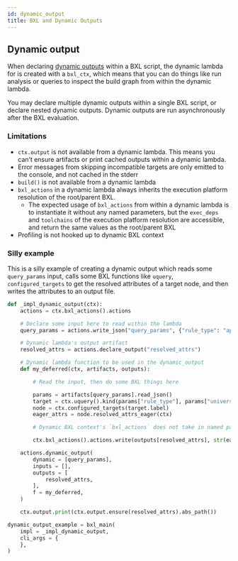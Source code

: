 ```yaml
---
id: dynamic_output
title: BXL and Dynamic Outputs
---
```


## Dynamic output

When declaring [dynamic outputs](../rule_authors/dynamic_dependencies.md) within a BXL script, the dynamic lambda for is created with a `bxl_ctx`, which means that you can do things like run analysis or queries to inspect the build graph from within the dynamic lambda.

You may declare multiple dynamic outputs within a single BXL script, or declare nested dynamic outputs. Dynamic outputs are run asynchronously after the BXL evaluation.

### Limitations
- `ctx.output` is not available from a dynamic lambda. This means you can’t ensure artifacts or print cached outputs within a dynamic lambda.
- Error messages from skipping incompatible targets are only emitted to the console, and not cached in the stderr
- `build()` is not available from a dynamic lambda
- `bxl_actions` in a dynamic lambda always inherits the execution platform resolution of the root/parent BXL.
  - The expected usage of `bxl_actions` from within a dynamic lambda is to instantiate it without any named parameters, but the `exec_deps` and `toolchains` of the execution platform resolution are accessible, and return the same values as the root/parent BXL
- Profiling is not hooked up to dynamic BXL context

### Silly example
This is a silly example of creating a dynamic output which reads some `query_params` input, calls some BXL functions like `uquery`, `configured_targets` to get the resolved attributes of a target node, and then writes the attributes to an output file.

```python
def _impl_dynamic_output(ctx):
    actions = ctx.bxl_actions().actions

    # Declare some input here to read within the lambda
    query_params = actions.write_json("query_params", {"rule_type": "apple_bundle", "universe": "fbcode//buck2/tests/..."})

    # Dynamic lambda's output artifact
    resolved_attrs = actions.declare_output("resolved_attrs")

    # Dynamic lambda function to be used in the dynamic_output
    def my_deferred(ctx, artifacts, outputs):

        # Read the input, then do some BXL things here

        params = artifacts[query_params].read_json()
        target = ctx.uquery().kind(params["rule_type"], params["universe"])[0]
        node = ctx.configured_targets(target.label)
        eager_attrs = node.resolved_attrs_eager(ctx)

        # Dynamic BXL context's `bxl_actions` does not take in named parameters because it inherits the exec platform resolution from the root/parent BXL. If the root BXL's `bxl_actions` were created with exec deps/toolchains, you can access them using `exec_deps` and `toolchains` attributes here

        ctx.bxl_actions().actions.write(outputs[resolved_attrs], str(eager_attrs))

    actions.dynamic_output(
        dynamic = [query_params],
        inputs = [],
        outputs = [
            resolved_attrs,
        ],
        f = my_deferred,
    )

    ctx.output.print(ctx.output.ensure(resolved_attrs).abs_path())

dynamic_output_example = bxl_main(
    impl = _impl_dynamic_output,
    cli_args = {
    },
)
```
